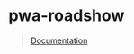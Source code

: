 # pwa-roadshow

>[Documentation](https://codelabs.developers.google.com/codelabs/your-first-pwapp/index.html#5)